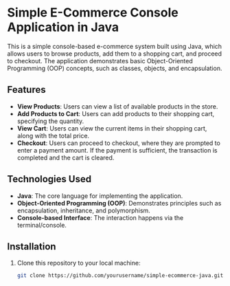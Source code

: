 # Simple E-Commerce Console Application in Java

This is a simple console-based e-commerce system built using Java, which allows users to browse products, add them to a shopping cart, and proceed to checkout. The application demonstrates basic Object-Oriented Programming (OOP) concepts, such as classes, objects, and encapsulation.

## Features

- **View Products**: Users can view a list of available products in the store.
- **Add Products to Cart**: Users can add products to their shopping cart, specifying the quantity.
- **View Cart**: Users can view the current items in their shopping cart, along with the total price.
- **Checkout**: Users can proceed to checkout, where they are prompted to enter a payment amount. If the payment is sufficient, the transaction is completed and the cart is cleared.

## Technologies Used

- **Java**: The core language for implementing the application.
- **Object-Oriented Programming (OOP)**: Demonstrates principles such as encapsulation, inheritance, and polymorphism.
- **Console-based Interface**: The interaction happens via the terminal/console.

## Installation

1. Clone this repository to your local machine:
   ```bash
   git clone https://github.com/yourusername/simple-ecommerce-java.git
